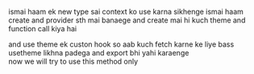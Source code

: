 ismai haam ek new type sai context ko use karna sikhenge  ismai haam create and provider sth mai banaege and create mai hi kuch theme and function call kiya hai
<!-- 
import React, { useContext } from "react";
  const Themecontext = React.createContext({
    ThemeMode: 'light',
    LightTheme :()=>{},
    darkTheme :()=>{}
})
export const Themeprovider = Themecontext.Provider
export default function UseTheme (){
    return useContext(Themecontext)
} -->

and use theme ek custon hook so aab kuch fetch karne ke liye bass usetheme likhna padega and export bhi yahi karaenge    
now we will try to use this method only